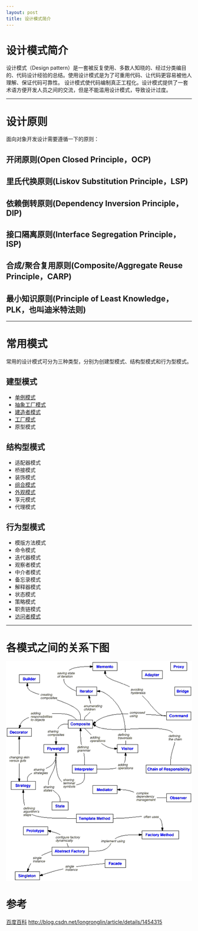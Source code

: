 ```yaml
---
layout: post
title: 设计模式简介
---
```


设计模式简介
=========
   
  设计模式（Design pattern）是一套被反复使用、多数人知晓的、经过分类编目的、代码设计经验的总结。使用设计模式是为了可重用代码、让代码更容易被他人理解、保证代码可靠性。 设计模式使代码编制真正工程化。设计模式提供了一套术语方便开发人员之间的交流，但是不能滥用设计模式，导致设计过度。

----------
# 设计原则
  面向对象开发设计需要遵循一下的原则：
  
## 开闭原则(Open Closed Principle，OCP)

## 里氏代换原则(Liskov Substitution Principle，LSP)

## 依赖倒转原则(Dependency Inversion Principle，DIP)

## 接口隔离原则(Interface Segregation Principle，ISP)

## 合成/聚合复用原则(Composite/Aggregate Reuse Principle，CARP)

## 最小知识原则(Principle of Least Knowledge，PLK，也叫迪米特法则)

----------
# 常用模式
  常用的设计模式可分为三种类型，分别为创建型模式、结构型模式和行为型模式。
   
## 建型模式
* [单例模式](/2015/06/18/singleton.html)
* [抽象工厂模式](/2015/06/20/factory.html)
* [建造者模式](/2015/07/29/builder.html)
* [工厂模式](/2015/06/20/factory.html)
* 原型模式
   
## 结构型模式
* 适配器模式
* 桥接模式
* 装饰模式
* [组合模式](/2015/07/23/composite.html)
* [外观模式](/2015/07/19/facade.html)
* 享元模式
* 代理模式
 
## 行为型模式
* 模版方法模式
* 命令模式
* 迭代器模式
* 观察者模式 
* 中介者模式
* 备忘录模式
* 解释器模式
* 状态模式
* 策略模式
* 职责链模式
* [访问者模式](/2015/07/24/visitor.html)

----------
# 各模式之间的关系下图
![relationship](/images/design-pattern/relationship.png)
   
# 参考
[百度百科](http://baike.baidu.com/link?url=8HuuLmplQp0-iBZRDMyq8C7TCAHDRB0wNGMCVOjTe362nO9qqcKmZnSpm9c5xk5IsugUPBe_Zd-jVcj6ogiUwa)
<http://blog.csdn.net/longronglin/article/details/1454315>